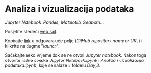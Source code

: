 # Analiza i vizualizacija podataka
*Jupyter Notebook, Pandas, Matplotlib, Seaborn...*

Posjetite sljedeći [web sajt](https://mybinder.org/).

Kopirajte [link](https://github.com/PyladiesDoboj/PyLadies_meetup) u odgovarajuće polje (*GitHub repository name or URL*) i kliknite na dugme "*launch*".

Sačekajte neko vrijeme dok se ne otvori *Jupyter notebook*. Nakon toga otvorite radne sveske *Jupyter Notebook.ipynb* i *Analiza i vizualizacija podataka.ipynb*, koje se nalaze u folderu *Day_3*.

